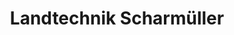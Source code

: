 ---
title: "Landtechnik Scharmüller"
url: /lenzing/landtechnik-scharmueller/
shop: Autowerkstatt
---